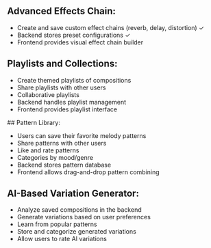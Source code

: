 ## Advanced Effects Chain:

- Create and save custom effect chains (reverb, delay, distortion) ✓
- Backend stores preset configurations ✓
- Frontend provides visual effect chain builder

## Playlists and Collections:

- Create themed playlists of compositions
- Share playlists with other users
- Collaborative playlists
- Backend handles playlist management
- Frontend provides playlist interface

## Pattern Library:

- Users can save their favorite melody patterns
- Share patterns with other users
- Like and rate patterns
- Categories by mood/genre
- Backend stores pattern database
- Frontend allows drag-and-drop pattern combining

## AI-Based Variation Generator:

- Analyze saved compositions in the backend
- Generate variations based on user preferences
- Learn from popular patterns
- Store and categorize generated variations
- Allow users to rate AI variations
